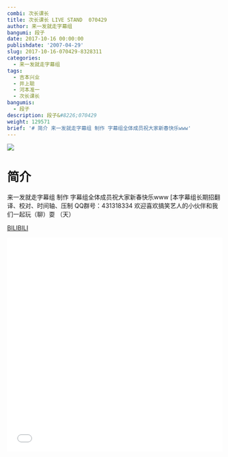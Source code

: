 ```yaml
---
combi: 次长课长
title: 次长课长 LIVE STAND  070429
author: 来一发就走字幕组
bangumi: 段子
date: 2017-10-16 00:00:00
publishdate: '2007-04-29'
slug: 2017-10-16-070429-8328311
categories:
  - 来一发就走字幕组
tags:
  - 吉本兴业
  - 井上聪
  - 河本准一
  - 次长课长
bangumis:
  - 段子
description: 段子&#8226;070429
weight: 129571
brief: '# 简介 来一发就走字幕组 制作 字幕组全体成员祝大家新春快乐www'
---
```


![](https://i.imgur.com/s4G0zE3.jpg)

# 简介  
来一发就走字幕组 制作 字幕组全体成员祝大家新春快乐www [本字幕组长期招翻译、校对、时间轴、压制   QQ群号：431318334 欢迎喜欢搞笑艺人的小伙伴和我们一起玩（聊）耍 （天）

  [BILIBILI](https://www.bilibili.com/video/av8328311/)


<div class="vcontainer">  <iframe class='video' src="//www.bilibili.com/blackboard/player.html?aid=8328311" width="100%" height="500" frameborder="0" allowfullscreen="allowfullscreen"></iframe></div>
